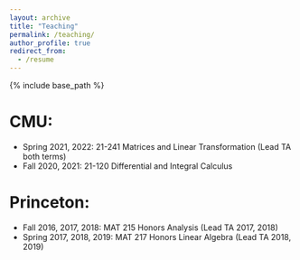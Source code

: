 ```yaml
---
layout: archive
title: "Teaching"
permalink: /teaching/
author_profile: true
redirect_from:
  - /resume
---
```


{% include base_path %}

CMU: 
======
* Spring 2021, 2022: 21-241 Matrices and Linear Transformation (Lead TA both terms)
* Fall   2020, 2021: 21-120 Differential and Integral Calculus 



Princeton: 
======
* Fall   2016, 2017, 2018: MAT 215 Honors Analysis (Lead TA 2017, 2018)
* Spring 2017, 2018, 2019: MAT 217 Honors Linear Algebra (Lead TA 2018, 2019)